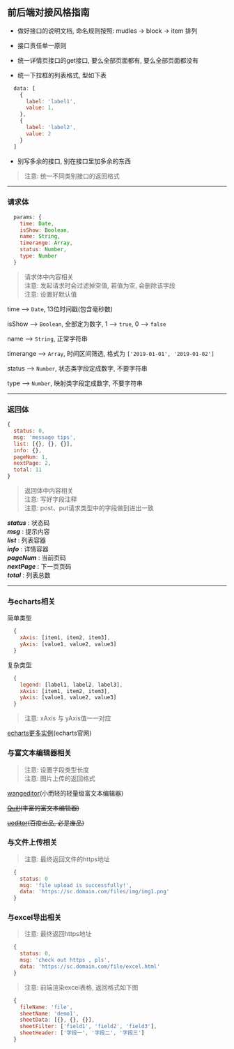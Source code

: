 ## 前后端对接风格指南

+ 做好接口的说明文档, 命名规则按照: mudles -> block -> item 排列

+ 接口责任单一原则

+ 统一详情页接口的get接口, 要么全部页面都有, 要么全部页面都没有

+ 统一下拉框的列表格式, 型如下表
```javascript
  data: [
    {
      label: 'label1',
      value: 1,
    },
    {
      label: 'label2',
      value: 2
    }
  ]
```

+ 别写多余的接口, 别在接口里加多余的东西

> 注意: 统一不同类别接口的返回格式

***

### 请求体
```javascript
  params: {
    time: Date,
    isShow: Boolean,
    name: String,
    timerange: Array,
    status: Number,
    type: Number
  }
```
> 请求体中内容相关    
> 注意: 发起请求时会过滤掉空值, 若值为空, 会删除该字段       
> 注意: 设置好默认值               

time --> `Date`, 13位时间戳(包含毫秒数)

isShow --> `Boolean`, 全部定为数字, 1 --> `true`, 0 --> `false`

name --> `String`, 正常字符串

timerange --> `Array`, 时间区间筛选, 格式为 `['2019-01-01', '2019-01-02']`

status --> `Number`, 状态类字段定成数字, 不要字符串

type --> `Number`, 映射类字段定成数字, 不要字符串

***

### 返回体
```javascript
{
  status: 0,
  msg: 'message tips',
  list: [{}, {}, {}],
  info: {},
  pageNum: 1,
  nextPage: 2,
  total: 11
}
```
> 返回体中内容相关  
> 注意: 写好字段注释    
> 注意: post、put请求类型中的字段做到进出一致  

***status*** : 状态码        
***msg*** : 提示内容        
***list*** : 列表容器       
***info*** : 详情容器       
***pageNum*** : 当前页码        
***nextPage*** : 下一页页码        
***total*** : 列表总数

***

### 与echarts相关
简单类型
```javascript
  {
    xAxis: [item1, item2, item3],
    yAxis: [value1, value2, value3]
  }
```

复杂类型
```javascript
  {
    legend: [label1, label2, label3],
    xAxis: [item1, item2, item3],
    yAxis: [value1, value2, value3]
  }
```
> 注意:  xAxis 与 yAxis值一一对应

[echarts更多实例](https://echarts.baidu.com/examples/)(echarts官网)

### 与富文本编辑器相关
> 注意: 设置字段类型长度       
> 注意: 图片上传的返回格式

[wangeditor](http://www.wangeditor.com/)(小而轻的轻量级富文本编辑器)

~~[Quill](https://quilljs.com/)(丰富的富文本编辑器)~~

~~[ueditor](https://ueditor.baidu.com/website/onlinedemo.html)(百度出品, 必是废品)~~

### 与文件上传相关
> 注意: 最终返回文件的https地址

```javascript
  {
    status: 0
    msg: 'file upload is successfully!',
    data: 'https://sc.domain.com/files/img/img1.png'
  }
```

### 与excel导出相关
> 注意: 最终返回https地址

```javascript
  {
    status: 0,
    msg: 'check out https , pls',
    data: 'https://sc.domain.com/file/excel.html'
  }
```
> 注意: 前端渲染excel表格, 返回格式如下图

```javascript
  {
    fileName: 'file',
    sheetName: 'demo1',
    sheetData: [{}, {}, {}],
    sheetFilter: ['field1', 'field2', 'field3'],
    sheetHeader: ['字段一', '字段二', '字段三']
  }
```
